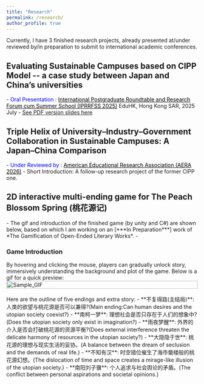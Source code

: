 ```yaml
---
title: "Research"
permalink: /research/
author_profile: true
---
```


Currently, I have 3 finished research projects, already presented at/under reviewed by/in preparation to submit to international academic conferences.

<h2> Evaluating Sustainable Campuses based on CIPP Model -- a case study between Japan and China’s universities </h2>
- <span style="color: blue;">Oral Presentation</span> : <a style="color: black;" href="https://iprrfss.com/">International Postgraduate Roundtable and Research Forum cum Summer School (IPRRFSS 2025)</a> EduHK, Hong Kong SAR, 2025 July
- <a href="https://weiqiuzhang.github.io/files/CIPP.pdf">See PDF version slides here</a>

<h2> Triple Helix of University–Industry–Government Collaboration in Sustainable Campuses: A Japan–China Comparison </h2>
- <span style="color: blue;">Under Reviewed by</span> : <a style="color: black;" href="https://www.aera.net/Events-Meetings/Annual-Meeting/2026-Annual-Meeting-Call-for-Paper-and-Session-Submissions">American Educational Research Association (AERA 2026)</a>
- Short Introduction: A follow-up research project of the former CIPP one. 

<h2> 2D interactive multi-ending game for The Peach Blossom Spring (桃花源记) </h2>
- The gif and introduction of the finished game (by unity and C#) are shown below, based on which I am working on an [***In Preparation***] work of *The Gamification of Open-Ended Literary Works*.
- <h3>Game Introduction</h3>
    By hovering and clicking the mouse, players can gradually unlock story, immersively understanding the background and plot of the game. Below is a gif for a quick preview:
    <div style="display: flex; justify-content: center; align-items: center;">
        <img src="../files/TaoHuaYuanJi.gif" alt="Sample_GIF" style="width: 100%; height: auto;">
    </div>
    <br>
    Here are the outline of five endings and extra story:
    - **不复得路(主结局)**: 人类的欲望与桃花源是否可以兼得?(Main ending:Can human desires and the utopian society coexist?)  
    - **南柯一梦**: 理想社会是否只存在于人们的想象中? (Does the utopian society only exist in imagination?)  
    - **雨夜梦醒**: 外界的介入是否会打破桃花源的资源平衡?(Does external interference threaten the delicate harmony of resources in the utopian society?)  
    - **大隐隐于世**: 桃花源的理想与现实生活的妥协。(A balance between the dream of seclusion and the demands of real life.)  
    - **不知有汉**: 时空错位催生了海市蜃楼般的桃花源幻想。(The dislocation of time and space creates a mirage-like illusion of the utopian society.)  
    - **南阳刘子骥**: 个人追求与社会舆论的矛盾。(The conflict between personal aspirations and societal opinions.)